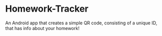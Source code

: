 # Homework-Tracker
An Android app that creates a simple QR code, consisting of a unique ID, that has info about your homework!

